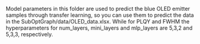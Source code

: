 Model parameters in this folder are used to predict the blue OLED emitter samples through transfer learning, so you can use them to predict the data in the SubOptGraph/data/OLED_data.xlsx. While for PLQY and FWHM the hyperparameters for num_layers, mini_layers and mlp_layers are 5,3,2 and 5,3,3, respectively.
